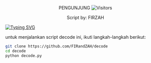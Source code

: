 
<p align="center"> 
 PENGUNJUNG 

 <img src="https://profile-counter.glitch.me/FIRandZAH/count.svg" alt="Visitors">
</p>

<p align="center">
  Script by: FIRZAH
</p>

[![Typing SVG](https://readme-typing-svg.demolab.com?font=Fira+Code&pause=1000&color=00FF00&background=31FF9400&width=435&lines=Script+decode+python312)](https://git.io/typing-svg)

untuk menjalankan script decode ini, ikuti langkah-langkah berikut:

```sh
git clone https://github.com/FIRandZAH/decode
cd decode
python decode.py
```
